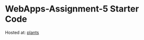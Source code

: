 # WebApps-Assignment-5 Starter Code
Hosted at: [plants](https://44-563-web-apps-s23.github.io/44563-webapps-s23-assignment5-tevaughnshaw/)
